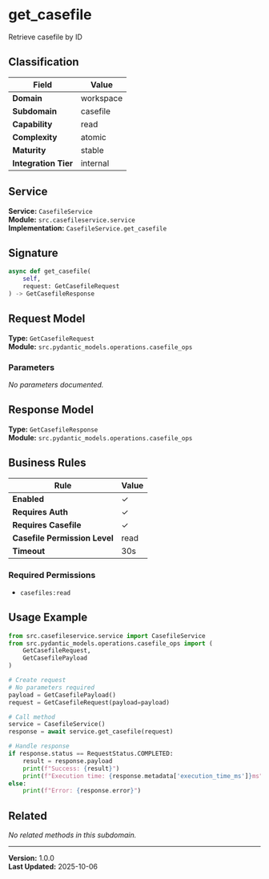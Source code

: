 # get_casefile

Retrieve casefile by ID

## Classification

| Field | Value |
|-------|-------|
| **Domain** | workspace |
| **Subdomain** | casefile |
| **Capability** | read |
| **Complexity** | atomic |
| **Maturity** | stable |
| **Integration Tier** | internal |

## Service

**Service:** `CasefileService`  
**Module:** `src.casefileservice.service`  
**Implementation:** `CasefileService.get_casefile`

## Signature

```python
async def get_casefile(
    self,
    request: GetCasefileRequest
) -> GetCasefileResponse
```

## Request Model

**Type:** `GetCasefileRequest`  
**Module:** `src.pydantic_models.operations.casefile_ops`

### Parameters

*No parameters documented.*


## Response Model

**Type:** `GetCasefileResponse`  
**Module:** `src.pydantic_models.operations.casefile_ops`

## Business Rules

| Rule | Value |
|------|-------|
| **Enabled** | ✓ |
| **Requires Auth** | ✓ |
| **Requires Casefile** | ✓ |
| **Casefile Permission Level** | read |
| **Timeout** | 30s |

### Required Permissions

- `casefiles:read`


## Usage Example

```python
from src.casefileservice.service import CasefileService
from src.pydantic_models.operations.casefile_ops import (
    GetCasefileRequest,
    GetCasefilePayload
)

# Create request
# No parameters required
payload = GetCasefilePayload()
request = GetCasefileRequest(payload=payload)

# Call method
service = CasefileService()
response = await service.get_casefile(request)

# Handle response
if response.status == RequestStatus.COMPLETED:
    result = response.payload
    print(f"Success: {result}")
    print(f"Execution time: {response.metadata['execution_time_ms']}ms")
else:
    print(f"Error: {response.error}")
```

## Related

*No related methods in this subdomain.*


---

**Version:** 1.0.0  
**Last Updated:** 2025-10-06
